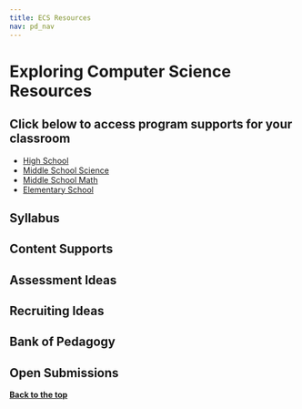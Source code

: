 ```yaml
---
title: ECS Resources
nav: pd_nav
---
```

<a id="top"></a>

# Exploring Computer Science Resources

## Click below to access program supports for your classroom ##

- [High School](#hs)
- [Middle School Science](#mss)
- [Middle School Math](#msm)
- [Elementary School](#es)

<a id="hs"></a>

## Syllabus

## Content Supports

## Assessment Ideas

## Recruiting Ideas

## Bank of Pedagogy

## Open Submissions

[**Back to the top**](#top)